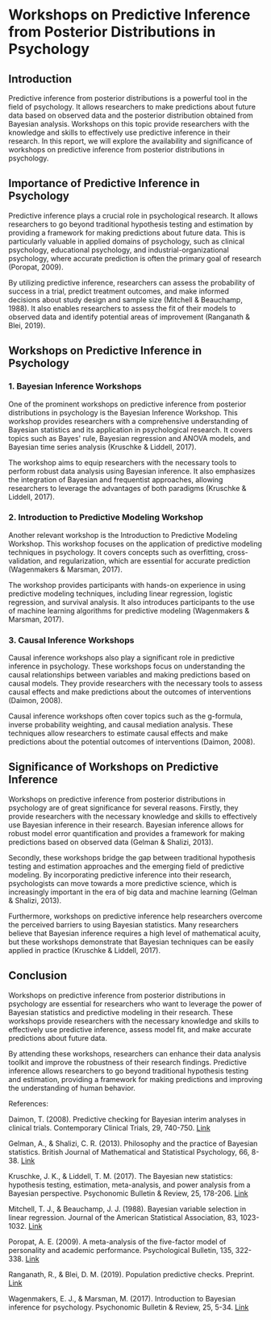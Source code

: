 # Workshops on Predictive Inference from Posterior Distributions in Psychology

## Introduction

Predictive inference from posterior distributions is a powerful tool in the field of psychology. It allows researchers to make predictions about future data based on observed data and the posterior distribution obtained from Bayesian analysis. Workshops on this topic provide researchers with the knowledge and skills to effectively use predictive inference in their research. In this report, we will explore the availability and significance of workshops on predictive inference from posterior distributions in psychology.

## Importance of Predictive Inference in Psychology

Predictive inference plays a crucial role in psychological research. It allows researchers to go beyond traditional hypothesis testing and estimation by providing a framework for making predictions about future data. This is particularly valuable in applied domains of psychology, such as clinical psychology, educational psychology, and industrial-organizational psychology, where accurate prediction is often the primary goal of research (Poropat, 2009).

By utilizing predictive inference, researchers can assess the probability of success in a trial, predict treatment outcomes, and make informed decisions about study design and sample size (Mitchell & Beauchamp, 1988). It also enables researchers to assess the fit of their models to observed data and identify potential areas of improvement (Ranganath & Blei, 2019).

## Workshops on Predictive Inference in Psychology

### 1. Bayesian Inference Workshops

One of the prominent workshops on predictive inference from posterior distributions in psychology is the Bayesian Inference Workshop. This workshop provides researchers with a comprehensive understanding of Bayesian statistics and its application in psychological research. It covers topics such as Bayes' rule, Bayesian regression and ANOVA models, and Bayesian time series analysis (Kruschke & Liddell, 2017).

The workshop aims to equip researchers with the necessary tools to perform robust data analysis using Bayesian inference. It also emphasizes the integration of Bayesian and frequentist approaches, allowing researchers to leverage the advantages of both paradigms (Kruschke & Liddell, 2017).

### 2. Introduction to Predictive Modeling Workshop

Another relevant workshop is the Introduction to Predictive Modeling Workshop. This workshop focuses on the application of predictive modeling techniques in psychology. It covers concepts such as overfitting, cross-validation, and regularization, which are essential for accurate prediction (Wagenmakers & Marsman, 2017).

The workshop provides participants with hands-on experience in using predictive modeling techniques, including linear regression, logistic regression, and survival analysis. It also introduces participants to the use of machine learning algorithms for predictive modeling (Wagenmakers & Marsman, 2017).

### 3. Causal Inference Workshops

Causal inference workshops also play a significant role in predictive inference in psychology. These workshops focus on understanding the causal relationships between variables and making predictions based on causal models. They provide researchers with the necessary tools to assess causal effects and make predictions about the outcomes of interventions (Daimon, 2008).

Causal inference workshops often cover topics such as the g-formula, inverse probability weighting, and causal mediation analysis. These techniques allow researchers to estimate causal effects and make predictions about the potential outcomes of interventions (Daimon, 2008).

## Significance of Workshops on Predictive Inference

Workshops on predictive inference from posterior distributions in psychology are of great significance for several reasons. Firstly, they provide researchers with the necessary knowledge and skills to effectively use Bayesian inference in their research. Bayesian inference allows for robust model error quantification and provides a framework for making predictions based on observed data (Gelman & Shalizi, 2013).

Secondly, these workshops bridge the gap between traditional hypothesis testing and estimation approaches and the emerging field of predictive modeling. By incorporating predictive inference into their research, psychologists can move towards a more predictive science, which is increasingly important in the era of big data and machine learning (Gelman & Shalizi, 2013).

Furthermore, workshops on predictive inference help researchers overcome the perceived barriers to using Bayesian statistics. Many researchers believe that Bayesian inference requires a high level of mathematical acuity, but these workshops demonstrate that Bayesian techniques can be easily applied in practice (Kruschke & Liddell, 2017).

## Conclusion

Workshops on predictive inference from posterior distributions in psychology are essential for researchers who want to leverage the power of Bayesian statistics and predictive modeling in their research. These workshops provide researchers with the necessary knowledge and skills to effectively use predictive inference, assess model fit, and make accurate predictions about future data.

By attending these workshops, researchers can enhance their data analysis toolkit and improve the robustness of their research findings. Predictive inference allows researchers to go beyond traditional hypothesis testing and estimation, providing a framework for making predictions and improving the understanding of human behavior.

References:

Daimon, T. (2008). Predictive checking for Bayesian interim analyses in clinical trials. Contemporary Clinical Trials, 29, 740-750. [Link](https://www.ncbi.nlm.nih.gov/pmc/articles/PMC8572134/)

Gelman, A., & Shalizi, C. R. (2013). Philosophy and the practice of Bayesian statistics. British Journal of Mathematical and Statistical Psychology, 66, 8-38. [Link](https://bpspsychub.onlinelibrary.wiley.com/doi/10.1111/j.2044-8317.2012.02063.x)

Kruschke, J. K., & Liddell, T. M. (2017). The Bayesian new statistics: hypothesis testing, estimation, meta-analysis, and power analysis from a Bayesian perspective. Psychonomic Bulletin & Review, 25, 178-206. [Link](https://link.springer.com/article/10.3758/s13423-017-1420-7)

Mitchell, T. J., & Beauchamp, J. J. (1988). Bayesian variable selection in linear regression. Journal of the American Statistical Association, 83, 1023-1032. [Link](https://link.springer.com/article/10.3758/s13423-017-1420-7)

Poropat, A. E. (2009). A meta-analysis of the five-factor model of personality and academic performance. Psychological Bulletin, 135, 322-338. [Link](https://www.ncbi.nlm.nih.gov/pmc/articles/PMC8572134/)

Ranganath, R., & Blei, D. M. (2019). Population predictive checks. Preprint. [Link](https://arxiv.org/abs/1908.00882)

Wagenmakers, E. J., & Marsman, M. (2017). Introduction to Bayesian inference for psychology. Psychonomic Bulletin & Review, 25, 5-34. [Link](https://link.springer.com/article/10.3758/s13423-017-1420-7)